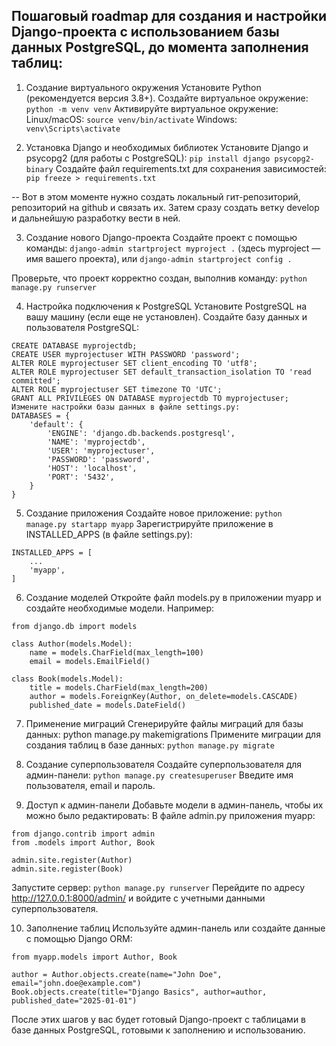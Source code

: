 
## Пошаговый roadmap для создания и настройки Django-проекта с использованием базы данных PostgreSQL, до момента заполнения таблиц:

1. Создание виртуального окружения
Установите Python (рекомендуется версия 3.8+).
Создайте виртуальное окружение:
```python -m venv venv```
Активируйте виртуальное окружение:
Linux/macOS:
```source venv/bin/activate```
Windows:
```venv\Scripts\activate```

2. Установка Django и необходимых библиотек
Установите Django и psycopg2 (для работы с PostgreSQL):
```pip install django psycopg2-binary```
Создайте файл requirements.txt для сохранения зависимостей:
```pip freeze > requirements.txt```

-- Вот в этом моменте нужно создать локальный гит-репозиторий, репозиторий на github и связать их.
Затем сразу создать ветку develop и дальнейшую разработку вести в ней.

3. Создание нового Django-проекта
Создайте проект с помощью команды:
```django-admin startproject myproject .```
   (здесь myproject — имя вашего проекта),
или
```django-admin startproject config .```

Проверьте, что проект корректно создан, выполнив команду:
```python manage.py runserver```

4. Настройка подключения к PostgreSQL
Установите PostgreSQL на вашу машину (если еще не установлен).
Создайте базу данных и пользователя PostgreSQL:
```
CREATE DATABASE myprojectdb;
CREATE USER myprojectuser WITH PASSWORD 'password';
ALTER ROLE myprojectuser SET client_encoding TO 'utf8';
ALTER ROLE myprojectuser SET default_transaction_isolation TO 'read committed';
ALTER ROLE myprojectuser SET timezone TO 'UTC';
GRANT ALL PRIVILEGES ON DATABASE myprojectdb TO myprojectuser;
Измените настройки базы данных в файле settings.py:
DATABASES = {
    'default': {
        'ENGINE': 'django.db.backends.postgresql',
        'NAME': 'myprojectdb',
        'USER': 'myprojectuser',
        'PASSWORD': 'password',
        'HOST': 'localhost',
        'PORT': '5432',
    }
}
```

5. Создание приложения
Создайте новое приложение:
```python manage.py startapp myapp```
Зарегистрируйте приложение в INSTALLED_APPS (в файле settings.py):
```
INSTALLED_APPS = [
    ...
    'myapp',
]
```

6. Создание моделей
Откройте файл models.py в приложении myapp и создайте необходимые модели. Например:
```
from django.db import models

class Author(models.Model):
    name = models.CharField(max_length=100)
    email = models.EmailField()

class Book(models.Model):
    title = models.CharField(max_length=200)
    author = models.ForeignKey(Author, on_delete=models.CASCADE)
    published_date = models.DateField()
```

7. Применение миграций
Сгенерируйте файлы миграций для базы данных:
python manage.py makemigrations
Примените миграции для создания таблиц в базе данных:
```python manage.py migrate```

8. Создание суперпользователя
Создайте суперпользователя для админ-панели:
```python manage.py createsuperuser```
Введите имя пользователя, email и пароль.

9. Доступ к админ-панели
Добавьте модели в админ-панель, чтобы их можно было редактировать:
В файле admin.py приложения myapp:
```
from django.contrib import admin
from .models import Author, Book

admin.site.register(Author)
admin.site.register(Book)
```
Запустите сервер:
```python manage.py runserver```
Перейдите по адресу http://127.0.0.1:8000/admin/ и войдите с учетными данными суперпользователя.

10. Заполнение таблиц
Используйте админ-панель или создайте данные с помощью Django ORM:
```
from myapp.models import Author, Book

author = Author.objects.create(name="John Doe", email="john.doe@example.com")
Book.objects.create(title="Django Basics", author=author, published_date="2025-01-01")
```
После этих шагов у вас будет готовый Django-проект с таблицами в базе данных PostgreSQL, готовыми к заполнению и использованию.
